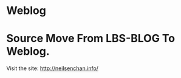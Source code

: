Weblog
======

Source Move From LBS-BLOG To Weblog.
======
Visit the site: http://neilsenchan.info/
